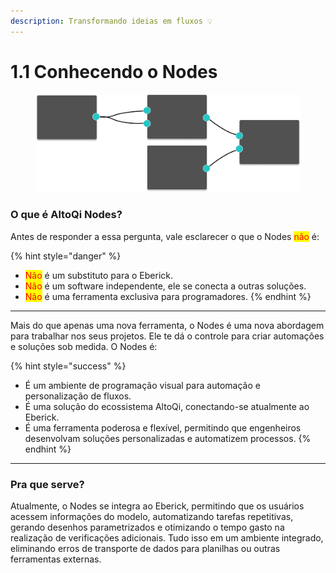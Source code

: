 ```yaml
---
description: Transformando ideias em fluxos 💡
---
```


# 1.1 Conhecendo o Nodes



<figure><img src="../.gitbook/assets/image (1) (1) (1).png" alt=""><figcaption></figcaption></figure>

### O que é AltoQi Nodes?

Antes de responder a essa pergunta, vale esclarecer o que o Nodes <mark style="color:red;">não</mark> é:

{% hint style="danger" %}
* <mark style="color:red;">Não</mark> é um substituto para o Eberick.
* <mark style="color:red;">Não</mark> é um software independente, ele se conecta a outras soluções.
* <mark style="color:red;">Não</mark> é uma ferramenta exclusiva para programadores.
{% endhint %}

***

Mais do que apenas uma nova ferramenta, o Nodes é uma nova abordagem para trabalhar nos seus projetos. Ele te dá o controle para criar automações e soluções sob medida. O Nodes é:&#x20;

{% hint style="success" %}
* É um ambiente de programação visual para automação e personalização de fluxos.
* É uma solução do ecossistema AltoQi, conectando-se atualmente ao Eberick.
* É uma ferramenta poderosa e flexível, permitindo que engenheiros desenvolvam soluções personalizadas e automatizem processos.
{% endhint %}

***

### Pra que serve?

Atualmente, o Nodes se integra ao Eberick, permitindo que os usuários acessem informações do modelo, automatizando tarefas repetitivas, gerando desenhos parametrizados e otimizando o tempo gasto na realização de verificações adicionais. Tudo isso em um ambiente integrado, eliminando erros de transporte de dados para planilhas ou outras ferramentas externas.

